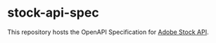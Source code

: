# stock-api-spec
This repository hosts the OpenAPI Specification for [Adobe Stock API](https://github.com/AdobeDocs/stock-api-docs).
